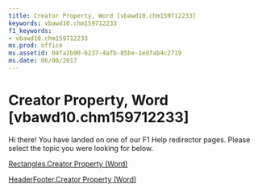 ```yaml
---
title: Creator Property, Word [vbawd10.chm159712233]
keywords: vbawd10.chm159712233
f1_keywords:
- vbawd10.chm159712233
ms.prod: office
ms.assetid: 04fa2b90-6237-4afb-85be-1edfab4c2719
ms.date: 06/08/2017
---
```



# Creator Property, Word [vbawd10.chm159712233]

Hi there! You have landed on one of our F1 Help redirector pages. Please select the topic you were looking for below.

[Rectangles.Creator Property (Word)](http://msdn.microsoft.com/library/59f705bf-8d15-fb57-3809-3f5df35938aa%28Office.15%29.aspx)

[HeaderFooter.Creator Property (Word)](http://msdn.microsoft.com/library/73f87192-f442-58ff-9ec0-ac743a6aec3a%28Office.15%29.aspx)


